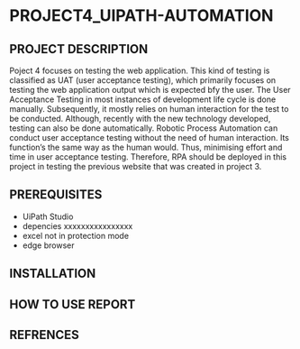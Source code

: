 # PROJECT4_UIPATH-AUTOMATION

## PROJECT DESCRIPTION
Poject 4 focuses on testing the web application. This kind of testing is classified as UAT (user acceptance testing), which primarily focuses on testing the web application output which is expected bfy the user. The User Acceptance Testing in most instances of development life cycle is done manually. Subsequently, it mostly relies on human interaction for the test to be conducted. Although, recently with the new technology developed, testing can also be done automatically. Robotic Process Automation can conduct user acceptance testing without the need of human interaction. Its function’s the same way as the human would. Thus, minimising effort and time in user acceptance testing. Therefore, RPA should be deployed in this project in testing the previous website that was created in project 3.

## PREREQUISITES
- UiPath Studio
- depencies xxxxxxxxxxxxxxxx
- excel not in protection mode
- edge browser
  
## INSTALLATION
## HOW TO USE REPORT
## REFRENCES
